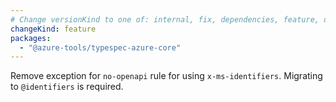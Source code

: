 ```yaml
---
# Change versionKind to one of: internal, fix, dependencies, feature, deprecation, breaking
changeKind: feature
packages:
  - "@azure-tools/typespec-azure-core"
---
```


Remove exception for `no-openapi` rule for using `x-ms-identifiers`. Migrating to `@identifiers` is required.
